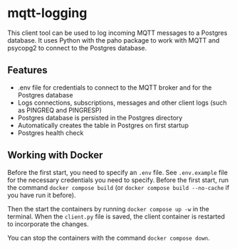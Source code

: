 # mqtt-logging

This client tool can be used to log incoming MQTT messages to a Postgres database. It uses Python with the paho package to work with MQTT and psycopg2 to connect to the Postgres database.

## Features

* .env file for credentials to connect to the MQTT broker and for the Postgres database
* Logs connections, subscriptions, messages and other client logs (such as PINGREQ and PINGRESP)
* Postgres database is persisted in the Postgres directory
* Automatically creates the table in Postgres on first startup
* Postgres health check

## Working with Docker

Before the first start, you need to specify an `.env` file. See `.env.example` file for the necessary credentials you need to specify. Before the first start, run the command `docker compose build` (or `docker compose build --no-cache` if you have run it before).

Then the start the containers by running `docker compose up -w` in the terminal. When the `client.py` file is saved, the client container is restarted to incorporate the changes.

You can stop the containers with the command `docker compose down`.

